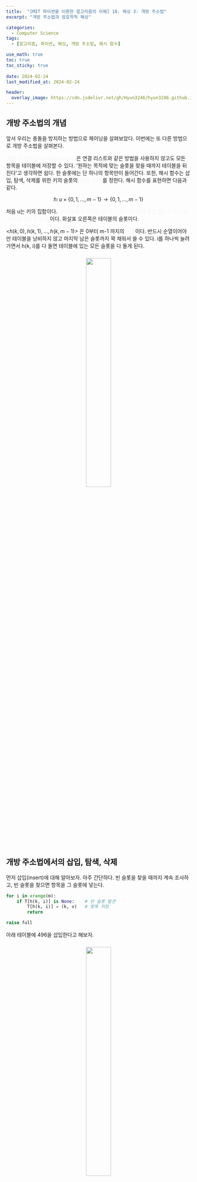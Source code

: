 ```yaml
---
title:  "[MIT 파이썬을 이용한 알고리즘의 이해] 10. 해싱 3: 개방 주소법"
excerpt: "개방 주소법과 암호학적 해싱"

categories:
  - Computer Science
tags:
  - [알고리즘, 파이썬, 해싱, 개방 주소법, 해시 함수]

use_math: true
toc: true
toc_sticky: true
 
date: 2024-02-24
last_modified_at: 2024-02-24

header:
  overlay_image: https://cdn.jsdelivr.net/gh/Hyun3246/hyun3246.github.io@master/image/overlay image/Introduction to Algorithms.jpg
---
```

## 개방 주소법의 개념
앞서 우리는 충돌을 방지하는 방법으로 체이닝을 살펴보았다. 이번에는 또 다른 방법으로 개방 주소법을 살펴본다.

<span style="color:#F5F5F7">개방 주소법(Open addressing)</span>은 연결 리스트와 같은 방법을 사용하지 않고도 모든 항목을 테이블에 저장할 수 있다. '원하는 목적에 맞는 슬롯을 찾을 때까지 테이블을 뒤진다'고 생각하면 쉽다. 한 슬롯에는 단 하나의 항목만이 들어간다. 또한, 해시 함수는 삽입, 탐색, 삭제를 위한 키의 슬롯의 <span style="color:#F5F5F7">'탐색 순서'</span>를 정한다. 해시 함수를 표현하면 다음과 같다.

$$h: \, u \times \{0, 1, \dots , m - 1 \} \rightarrow \{0, 1, \dots , m - 1 \}$$

처음 u는 키의 집합이다. <span style="color:#F5F5F7">그 다음에 등장하는 $\{0, 1, \dots , m - 1 \}$ 에 주목할 필요가 있는데, '해싱을 시도한 횟수'</span>이다. 화살표 오른쪽은 테이블의 슬롯이다.

<$h(k, 0), h(k, 1), \dots , h(k, m-1)$> 은 0부터 m-1 까지의 <span style="color:#F5F5F7">순열</span>이다. 반드시 순열이어야만 테이블을 낭비하지 않고 마지막 남은 슬롯까지 꽉 채워서 쓸 수 있다. i를 하나씩 늘려가면서 h(k, i)를 다 돌면 테이블에 있는 모든 슬롯을 다 돌게 된다.
<br/>
<figure style="display:block; text-align:center;">
  <img src="https://cdn.jsdelivr.net/gh/Hyun3246/hyun3246.github.io@master/image/MIT 파이썬을 이용한 알고리즘의 이해/개방 주소법의 개념.png"
       style="width: 40%; height: auto; margin:10px">
</figure>

<br/>

## 개방 주소법에서의 삽입, 탐색, 삭제
먼저 삽입(insert)에 대해 알아보자. 아주 간단하다. 빈 슬롯을 찾을 때까지 계속 조사하고, 빈 슬롯을 찾으면 항목을 그 슬롯에 넣는다.

```python
for i in xrange(m):
    if T[h(k, i)] is None:    # 빈 슬롯 발견
        T[h(k, i)] = (k, v)   # 항목 저장
        return

raise full
```

아래 테이블에 496을 삽입한다고 해보자.
<br/>
<figure style="display:block; text-align:center;">
  <img src="https://cdn.jsdelivr.net/gh/Hyun3246/hyun3246.github.io@master/image/MIT 파이썬을 이용한 알고리즘의 이해/개방 주소법 삽입의 예시.png"
       style="width: 40%; height: auto; margin:10px">
</figure>

먼저 h(496, 0)을 하게 된다. 이 결과로 4여서 4번째 슬롯으로 갔더니, 이미 204가 들어가 있다. 다음으로 h(496, 1)을 하고(시도 횟수 1 증가!) 결과가 6이어서 6번째로 갔더니 481이 이미 있다. h(496, 2)=1이어서 첫 번째 슬롯으로 가면 586이 있다. h(496, 3)에서야 비로소 비어있는 슬롯(None)을 발견해서 테이블에 추가할 수 있었다.

> cf. 496이 4번의 시도에야 슬롯을 할당받은 것을 우연이라고 생각하면 곤란하다. 앞서 해싱 함수의 결과를 '순열'이라고 했다. 정해진 순서가 있다는 뜻이다. 즉, 4번째 들어가는 항목이라 3번의 충돌이 발생한 것이다. 다음 항목을 집어 넣는다면 똑같은 순서로 4번의 충돌 후에, 5번째에서야 빈 공간을 찾게 될 것이다.

탐색(search)도 간단하다. 키 k를 찾고 싶을 때, 삽입처럼 키 k를 찾을 때까지 i를 늘려가면서 계속 조사를 하면 된다. 원하는 키를 찾거나(성공) 빈 슬롯을 찾을 때(실패)까지 반복하게 된다.

```python
for i in xrange(m):
    if T[h(k, i)] in None:    # 빈 슬롯 여부 확인
        return None           # 종료
    elif T[h(k, i)][0] == k:  # 키 일치 여부 확인
        return T[h(k, i)]     # item 반환

return None
```

삭제(delete)는 생각할 거리가 하나 있다. 단순하게 생각한다면 삭제를 한 후에 해당 슬롯을 다른 빈 슬롯처럼 None으로 표시하면 될 것 같다. 그러나 이러면 다음에 탐색을 할 때 문제가 생길 수 있다. 만약 주어진 순서대로 탐색을 진행하다가 빈 슬롯을 발견하게 된다면? 탐색을 정지된다. 그런데 그 다음 순서에 우리가 찾고자 하는 항목이 있을 수도 있다.

이해가 잘 안될 수 있으니 예시를 보자. 
<br/>
<figure style="display:block; text-align:center;">
  <img src="https://cdn.jsdelivr.net/gh/Hyun3246/hyun3246.github.io@master/image/MIT 파이썬을 이용한 알고리즘의 이해/개방 주소법 삽입의 예시.png"
       style="width: 40%; height: auto; margin:10px">
</figure>

앞서 살펴본 예시이다. 여기서 먼저 delete(586)을 실행해서 586을 지우고 슬롯 1을 빈 슬롯(None)으로 만들었다. 그 다음 search(496)을 실행했다. 슬롯 4, 슬롯 6 순서대로 가다가 슬롯 1에서 반복문이 정지된다. 빈 슬롯을 마주쳤기 때문이다. 우리가 찾고자 하는 496이 버젓이 슬롯 5에 있음에도 None을 마주쳤기에 더 이상 탐색을 진행할 수 없다.

여기서 우리는 그냥 빈 슬롯과 삭제를 통해 비게 된 슬롯을 다르게 취급해야 한다는 사실을 깨달았다. 해결 방법은 매우 간단한데, <span style="color:#F5F5F7">삭제를 통해 슬롯이 비게되면 해당 슬롯을 None이 아니라 DeleteMe와 같이 다르게 표시</span>하는 것이다. 삽입에서는 None과 DeleteMe를 같은 의미(빈 슬롯)로 생각하되, 탐색에서는 None을 만나면 정지, DeleteMe를 만나면 계속 진행으로 처리하면 위 문제가 해결된다.

<br/>

## 개방 주소법 해시 함수 -  선형 조사
개방주소법에서는 크게 두 가지 해시 함수를 사용할 수 있다. 선형 조사와 이중 해싱이다. 먼저 선형 조사부터 살펴보자.

$h(k, i) = (h^{\prime}(k) + i)$ mod $m$ 처럼 나머지를 사용하는 방식이 대표적인 선형 조사이다($h^{\prime}(k)$ 는 평범한 해시 함수).

문제점이라면 군집화가 있다. 선형적으로 해시 값을 주므로 테이블이 차는 순서 또한 선형적이다. 즉, 테이블의 특정 부분에 군집처럼 연속적으로 값이 찬 부분이 생기고, 군집의 크기게 $\Theta(\log{n})$ 이 된다. 더 이상 삽입과 탐색이 상수 시간에 이루어지지 않는 것이다.
<br/>
<figure style="display:block; text-align:center;">
  <img src="https://cdn.jsdelivr.net/gh/Hyun3246/hyun3246.github.io@master/image/MIT 파이썬을 이용한 알고리즘의 이해/개방 주소법 선형 조사의 군집화.png"
       style="width: 40%; height: auto; margin:10px">
</figure>

<br/>

## 개방 주소법 해시 함수 -  이중 해싱
선형 조사의 문제점을 이중 해싱으로 해결할 수 있다. 말 그대로 해싱을 2번 한다는 것이다.

$h(k, i) = (h_1(k) + i \cdot h_2(k))$ mod $m$ 처럼 해시 함수를 2개 사용한다. 모든 k에 대해 $h_2(k)$ 와 m이 서로소라면 모든 슬롯을 확인할 수 있다. 가장 많이 사용되는 방법은 $m=2^r$로 하고, $h_2(k)$를 홀수로 정하는 것이다.

이중 해싱을 사용하면 균일 해싱과 비슷한 성능을 낼 수 있다. 균일 해싱이란 각 키가 가지는 조사 순서가 $m!$ 의 무작위 순열 중에 특정 순열일 확률이 균등하다는 뜻이다.

n개의 항목을 m 크기의 테이블에 넣는다고 해보자. 한 방에 삽입에 성공할 확률은 $\frac{m-n}{m} = p$ 이다. 처음에 실패하고 두 번째에 성공할 확률은? $\frac{m-n}{m-1} \geq \frac{m-n}{m}= p$ 이다. 세 번째에 성공할 확률은 $\frac{m-n}{m-2} \geq \frac{m-n}{m}= p$ 가 된다. 모든 시도가 적어도 p 이상의 성공 확률을 가지고 있으므로, 성공까지 기대 시도 횟수는 $\frac{1}{p}$ 라고 할 수 있다. $p = 1-\frac{n}{m} = \alpha$(적재율)을 만족하므로, 기대 시도 횟수는 $\frac{1}{p} = \frac{1}{1-\alpha}$ 도 된다. 즉, 데이터 탐색과 삭제는 $O(\frac{1}{1-\alpha})$ 의 시간이 걸린다.

개방 주소법은 체이닝에 비해 더 나은 캐시 성능을 가진다. 그러나 체이닝에 비해 적재율(적재율이 70%를 넘으면 저하, 1을 넘으면 안 됨)과 해시 함수에 대한 제한이 크다.

<br/>

## 암호학적 해싱
우리가 구글에서 로그인을 한다고 해보자. 구글은 우리가 입력한 비밀번호가 어떻게 그 아이디에 맞는 것이라고 판단할까?

가장 단순한~~멍청한~~ 방식을 생각해보자. 아이디와 비밀번호를 매칭해 놓은 딕셔너리를 만들고, 탐색을 통해 아이디에 맞는 비밀번호를 찾아서 우리가 입력한 것과 대조해보는 것이다. 해커에게는 천국과 다름 없는 방식이다!

해시 함수를 사용하면 조금 더 해커를 당황시킬 수 있다. 암호학에서 사용되는 해시 함수는 다음과 같은 특성을 가지기 때문이다.

1. 일방성(One-Way, OW): y가 주어졌을 때, h(x) = y를 만족시키는 x를 찾는 것은 불가능하다. 즉, 무작위 벡터에 대해 그 벡터를 해시 값으로 가지는 입력 값을 찾을 수 없다.
2. 충돌 저항(Collision-Resistance, CR): h(x) = h(y)을 만족시키는 두 개의 다른 x는 존재하지 않는다.
3. 목표 충돌 저항(Target Collision-Resistance, TCR): x가 주어진 상태에서, x와 x'은 다르고 h(x) = h(x')인 x'을 찾는 것은 거의 불가능하다.

응용해보자. 우리가 회원가입을 통해 아이디와 비밀번호를 제공하면, 운영자는 비밀번호를 해시로 바꾸어서 아이디와 함께 저장한다. 다음에 우리가 로그인으로 비밀번호를 입력하면, 비밀번호는 해시로 바뀌어서 기존에 저장된 해시 값과 대조되는 것이다. 해커는 물론이고 운영자마저 원래 비밀번호를 알아낼 길이 없다.

<br/>
<br/>

*별도의 출처 표시가 있는 이미지를 제외한 모든 이미지는 강의자료에서 발췌하였음을 밝힙니다.*